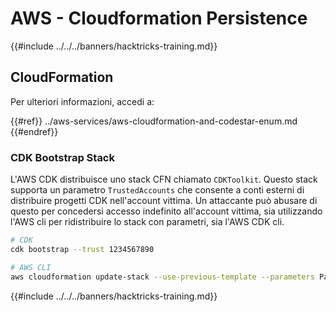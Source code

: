 # AWS - Cloudformation Persistence

{{#include ../../../banners/hacktricks-training.md}}

## CloudFormation

Per ulteriori informazioni, accedi a:

{{#ref}}
../aws-services/aws-cloudformation-and-codestar-enum.md
{{#endref}}

### CDK Bootstrap Stack

L'AWS CDK distribuisce uno stack CFN chiamato `CDKToolkit`. Questo stack supporta un parametro `TrustedAccounts` che consente a conti esterni di distribuire progetti CDK nell'account vittima. Un attaccante può abusare di questo per concedersi accesso indefinito all'account vittima, sia utilizzando l'AWS cli per ridistribuire lo stack con parametri, sia l'AWS CDK cli.
```bash
# CDK
cdk bootstrap --trust 1234567890

# AWS CLI
aws cloudformation update-stack --use-previous-template --parameters ParameterKey=TrustedAccounts,ParameterValue=1234567890
```
{{#include ../../../banners/hacktricks-training.md}}
